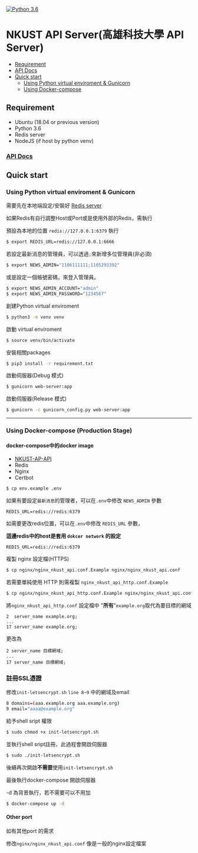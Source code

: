 [![Python 3.6](https://img.shields.io/badge/python-3.6-blue.svg)](https://www.python.org/downloads/release/python-360/)


 NKUST API Server(高雄科技大學 API Server)
==========
* [Requirement](#requirement)
* [API Docs](#api-docs)
* [Quick start](#quick-start)
   * [Using Python virtual enviroment & Gunicorn](#using-python-virtual-enviroment-&-gunicorn)
   * [Using Docker-compose](#using-docker-compose)
     

Requirement
---
- Ubuntu (18.04 or previous version)
- Python 3.6
- Redis server
- NodeJS (if host by python venv)

### [API Docs](https://nkust-itc.github.io/NKUST-AP-API/docs/api-page.html)



Quick start
---
### Using Python virtual enviroment & Gunicorn

需要先在本地端設定/安裝好 [Redis server](https://redis.io/)

如果Redis有自行調整Host或Port或是使用外部的Redis，需執行

預設為本地的位置 `redis://127.0.0.1:6379` 執行

```bash
$ export REDIS_URL=redis://127.0.0.1:6666
```

若設定最新消息的管理員，可以透過`;`來新增多位管理員(非必須)

```bash
$ export NEWS_ADMIN="1106111111;1105293392"
```

或是設定一個帳號密碼，來登入管理員。

```bash
$ export NEWS_ADMIN_ACCOUNT="admin"
$ export NEWS_ADMIN_PASSWORD="1234567"
```

創建Python virtual enviroment

```bash
$ python3 -m venv venv
```

啟動 virtual enviroment

```bash
$ source venv/bin/activate
```

安裝相關packages

```bash
$ pip3 install -r requirement.txt
```

啟動伺服器(Debug 模式)

```bash
$ gunicorn web-server:app
```

啟動伺服器(Release 模式)

```bash
$ gunicorn -c gunicorn_config.py web-server:app
```

---



### Using Docker-compose (Production Stage)

#### docker-compose中的docker image

* [NKUST-AP-API](https://cloud.docker.com/u/nkustitc/repository/docker/nkustitc/nkust-ap-api/general)
* Redis
* Nginx
* Certbot



```bash
$ cp env.example .env
```

如果有要設定`最新消息`的管理者，可以在`.env`中修改 `NEWS_ADMIN` 參數

```
REDIS_URL=redis://redis:6379
```

如需要更改redis位置，可以在`.env`中修改 `REDIS_URL` 參數，

**這邊redis中的host是套用 `dokcer network` 的設定**

```
REDIS_URL=redis://redis:6379
```

複製 nginx 設定檔(HTTPS)

```bash
$ cp nginx/nginx_nkust_api.conf.Example nginx/nginx_nkust_api.conf
```

若需要單純使用 HTTP 則需複製 `nginx_nkust_api_http.conf.Example`

```bash
$ cp nginx/nginx_nkust_api_http.conf.Example nginx/nginx_nkust_api.conf
```

將`nginx_nkust_api_http.conf` 設定檔中 "**所有**"`example.org`取代為要目標的網域

```
2  server_name example.org;
...
17 server_name example.org;
```
更改為
```
2 server_name 目標網域;
...
17 server_name 目標網域;
```

### 註冊SSL憑證

修改`init-letsencrypt.sh` `line 8~9` 中的網域及email

```bash
8 domains=(aaa.example.org aaa.example.org)
9 email="aaaa@example.org" 
```

給予shell sript 權限

```bash
$ sudo chmod +x init-letsencrypt.sh
```

並執行shell sript註冊，此過程會開啟伺服器

```bash
$ sudo ./init-letsencrypt.sh
```

後續再次開啟**不需要**使用`init-letsencrypt.sh` 

最後執行docker-compose 開啟伺服器

-d 為背景執行，若不需要可以不用加

```bash
$ docker-compose up -d 
```

#### Other port 

如有其他port 的需求

修改`nginx/nginx_nkust_api.conf` 像是一般的nginx設定檔案
